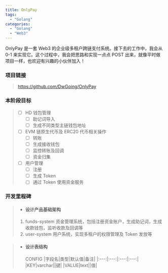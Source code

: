 ```yaml
---
title: OnlyPay
tags:
  - "Golang"
categories:
  - "Golang"
  - "Web3"
---
```


OnlyPay 是一套 Web3 的企业级多租户跨链支付系统。接下去的工作中，我会从 0-1 来实现它。这个过程中，我会把思路和实现一点点 POST 出来，就像平时做项目一样，也欢迎有兴趣的小伙伴加入！

### 项目链接

> https://github.com/DwGoing/OnlyPay

### 本阶段目标

> - [ ] HD 钱包管理
>   - [ ] 助记词导入
>   - [ ] 生成不同类型主链钱包地址
> - [ ] EVM 链原生代币及 ERC20 代币相关操作
>   - [ ] 转账
>   - [ ] 生成接收钱包
>   - [ ] 监控转账及回调
>   - [ ] 资金归集
> - [ ] 用户管理
>   - [ ] 注册
>   - [ ] 生成 Token
>   - [ ] 通过 Token 使用资金服务

### 开发里程碑

> - #### 设计产品基础架构
>
> 1. funds-system 资金管理系统，包括注册资金账户，生成助记词，生成收款钱包，监听收款及回调等
> 2. user-system 用户系统，实现多租户的权限管理及 Token 发放等

> - #### 设计表结构
>   CONFIG
>   |字段名|类型|默认值|备注|
>   |:---:|:---:|:---:|:---:|
>   |KEY|varchar||键|
>   |VALUE|text||值|
